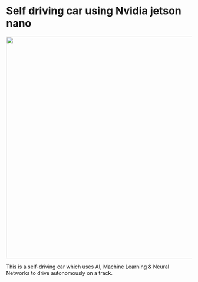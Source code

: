 # Self driving car using Nvidia jetson nano

<img src="images/running.gif" width="600" >

This is a self-driving car which uses AI, Machine Learning & Neural Networks to drive autonomously on a track. 

